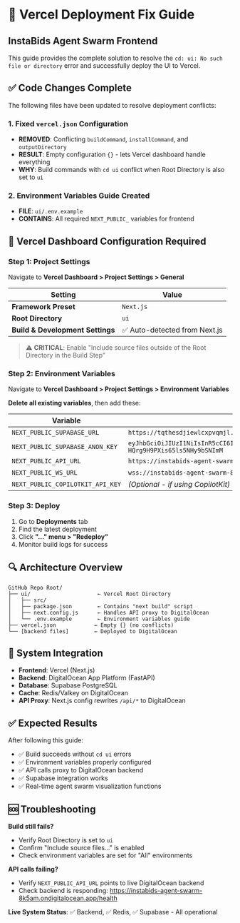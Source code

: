 # 🚀 Vercel Deployment Fix Guide
## InstaBids Agent Swarm Frontend

This guide provides the complete solution to resolve the `cd: ui: No such file or directory` error and successfully deploy the UI to Vercel.

## ✅ Code Changes Complete

The following files have been updated to resolve deployment conflicts:

### 1. Fixed `vercel.json` Configuration
- **REMOVED**: Conflicting `buildCommand`, `installCommand`, and `outputDirectory`
- **RESULT**: Empty configuration `{}` - lets Vercel dashboard handle everything
- **WHY**: Build commands with `cd ui` conflict when Root Directory is also set to `ui`

### 2. Environment Variables Guide Created
- **FILE**: `ui/.env.example`
- **CONTAINS**: All required `NEXT_PUBLIC_` variables for frontend

## 🔧 Vercel Dashboard Configuration Required

### Step 1: Project Settings
Navigate to **Vercel Dashboard > Project Settings > General**

**Setting** | **Value**
---|---
**Framework Preset** | `Next.js`
**Root Directory** | `ui`
**Build & Development Settings** | ✅ Auto-detected from Next.js

> ⚠️ **CRITICAL**: Enable "Include source files outside of the Root Directory in the Build Step"

### Step 2: Environment Variables
Navigate to **Vercel Dashboard > Project Settings > Environment Variables**

**Delete all existing variables**, then add these:

| Variable | Value | Environment |
|----------|-------|-------------|
| `NEXT_PUBLIC_SUPABASE_URL` | `https://tqthesdjiewlcxpvqmjl.supabase.co` | All |
| `NEXT_PUBLIC_SUPABASE_ANON_KEY` | `eyJhbGciOiJIUzI1NiIsInR5cCI6IkpXVCJ9.eyJpc3MiOiJzdXBhYmFzZSIsInJlZiI6InRxdGhlc2RqaWV3bGN4cHZxbWpsIiwicm9sZSI6ImFub24iLCJpYXQiOjE3NDg5MTczNzAsImV4cCI6MjA2NDQ5MzM3MH0.SsCFMFwEgXPgsMVd-HQrg9H9PXis65ls5NHy9bSNImM` | All |
| `NEXT_PUBLIC_API_URL` | `https://instabids-agent-swarm-8k5am.ondigitalocean.app` | All |
| `NEXT_PUBLIC_WS_URL` | `wss://instabids-agent-swarm-8k5am.ondigitalocean.app` | All |
| `NEXT_PUBLIC_COPILOTKIT_API_KEY` | _(Optional - if using CopilotKit)_ | All |

### Step 3: Deploy
1. Go to **Deployments** tab
2. Find the latest deployment
3. Click **"..." menu > "Redeploy"**
4. Monitor build logs for success

## 🔍 Architecture Overview

```
GitHub Repo Root/
├── ui/                     ← Vercel Root Directory
│   ├── src/
│   ├── package.json        ← Contains "next build" script
│   ├── next.config.js      ← Handles API proxy to DigitalOcean
│   └── .env.example        ← Environment variables guide
├── vercel.json            ← Empty {} (no conflicts)
└── [backend files]        ← Deployed to DigitalOcean
```

## 🔗 System Integration

- **Frontend**: Vercel (Next.js)
- **Backend**: DigitalOcean App Platform (FastAPI)
- **Database**: Supabase PostgreSQL
- **Cache**: Redis/Valkey on DigitalOcean
- **API Proxy**: Next.js config rewrites `/api/*` to DigitalOcean

## ✅ Expected Results

After following this guide:
- ✅ Build succeeds without `cd ui` errors
- ✅ Environment variables properly configured
- ✅ API calls proxy to DigitalOcean backend
- ✅ Supabase integration works
- ✅ Real-time agent swarm visualization functions

## 🆘 Troubleshooting

**Build still fails?**
- Verify Root Directory is set to `ui`
- Confirm "Include source files..." is enabled
- Check environment variables are set for "All" environments

**API calls failing?**
- Verify `NEXT_PUBLIC_API_URL` points to live DigitalOcean backend
- Check backend is responding: https://instabids-agent-swarm-8k5am.ondigitalocean.app/health

**Live System Status**: ✅ Backend, ✅ Redis, ✅ Supabase - All operational
